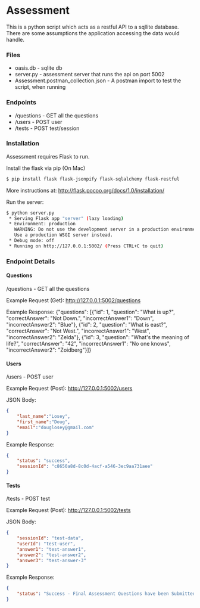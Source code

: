 # Assessment

This is a python script which acts as a restful API to a sqllite database.  There are some assumptions the application accessing the data would handle.

### Files

 - oasis.db - sqlite db
 - server.py - assessment server that runs the api on port 5002
 - Assessment.postman_collection.json - A postman import to test the script, when running

### Endpoints

  - /questions - GET all the questions
  - /users - POST user
  - /tests - POST test/session

### Installation

Assessment requires Flask to run.

Install the flask via pip (On Mac)

```sh
$ pip install flask flask-jsonpify flask-sqlalchemy flask-restful
```
More instructions at: http://flask.pocoo.org/docs/1.0/installation/

Run the server:

```sh
$ python server.py
 * Serving Flask app "server" (lazy loading)
 * Environment: production
   WARNING: Do not use the development server in a production environment.
   Use a production WSGI server instead.
 * Debug mode: off
 * Running on http://127.0.0.1:5002/ (Press CTRL+C to quit)
```

### Endpoint Details

#### Questions
/questions - GET all the questions

Example Request (Get):
http://127.0.0.1:5002/questions

Example Response:
{"questions": [{"id": 1, "question": "What is up?", "correctAnswer": "Not Down.", "incorrectAnswer1": "Down", "incorrectAnswer2": "Blue"}, {"id": 2, "question": "What is east?", "correctAnswer": "Not West.", "incorrectAnswer1": "West", "incorrectAnswer2": "Zelda"}, {"id": 3, "question": "What's the meaning of life?", "correctAnswer": "42", "incorrectAnswer1": "No one knows", "incorrectAnswer2": "Zoidberg"}]}

#### Users
/users - POST user

Example Request (Post):
http://127.0.0.1:5002/users

JSON Body:

```json
{
	"last_name":"Losey",
	"first_name":"Doug",
	"email":"douglosey@gmail.com"
}
```

Example Response:
```json
{
    "status": "success",
    "sessionId": "c8650a8d-8c0d-4acf-a546-3ec9aa731aee"
}
```

#### Tests

/tests - POST test

Example Request (Post):
http://127.0.0.1:5002/tests

JSON Body:
```json
{
	"sessionId": "test-data",
	"userId": "test-user",
	"answer1": "test-answer1",
	"answer2": "test-answer2",
	"answer3": "test-answer-3"
}
````
Example Response:
```json
{
    "status": "Success - Final Assessment Questions have been Submitted!"
}
```
